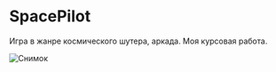# SpacePilot
Игра в жанре космического шутера, аркада. Моя курсовая работа.

![Снимок](https://github.com/taymurazzz/SpacePilot/assets/75258290/ebfbc8dc-16ef-4228-ab9c-57d8b96999b8)
